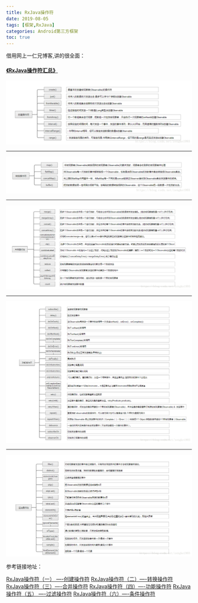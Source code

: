 ```yaml
---
title: RxJava操作符
date: 2019-08-05
tags: [框架,RxJava]
categories: Android第三方框架
toc: true
---
```


借用网上一仁兄博客,讲的很全面：

#### [《RxJava操作符汇总》](https://blog.csdn.net/zengke1993/article/details/80388510)

<!--more-->

<img src="RxJava2/2019-08-05-17-14-52.png">

***

<img src="RxJava2/2019-08-05-17-15-03.png">

***
<img src="RxJava2/2019-08-05-17-15-10.png">

***

<img src="RxJava2/2019-08-05-17-15-19.png">

***
<img src="RxJava2/2019-08-05-17-15-27.png">

参考链接地址：

[RxJava操作符（一） —-创建操作符](https://blog.csdn.net/zengke1993/article/details/80388673)
[RxJava操作符（二）—-转换操作符](https://blog.csdn.net/zengke1993/article/details/80389262)
[RxJava操作符（三）—-合并操作符](https://blog.csdn.net/zengke1993/article/details/80389852)
[RxJava操作符（四）—-功能操作符](https://blog.csdn.net/zengke1993/article/details/80391719)
[RxJava操作符（五） —-过滤操作符](https://blog.csdn.net/zengke1993/article/details/80392508) 
[RxJava操作符（六）—-条件操作符](https://blog.csdn.net/zengke1993/article/details/80394003?tdsourcetag=s_pcqq_aiomsg) 
